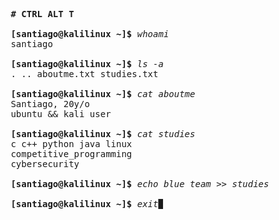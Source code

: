 <pre>
 <strong># CTRL ALT T</strong>

 <strong>[santiago@kalilinux ~]$</strong> <em>whoami</em> 
 santiago

 <strong>[santiago@kalilinux ~]$</strong> <em>ls -a</em>
 . .. aboutme.txt studies.txt
 
 <strong>[santiago@kalilinux ~]$</strong> <em>cat aboutme</em>
 Santiago, 20y/o
 ubuntu && kali user
 
 <strong>[santiago@kalilinux ~]$</strong> <em>cat studies</em>
 c c++ python java linux
 competitive_programming
 cybersecurity
 
 <strong>[santiago@kalilinux ~]$</strong> <em>echo blue team >> studies</em>

 <strong>[santiago@kalilinux ~]$</strong> <em>exit▉</em>
</pre>
